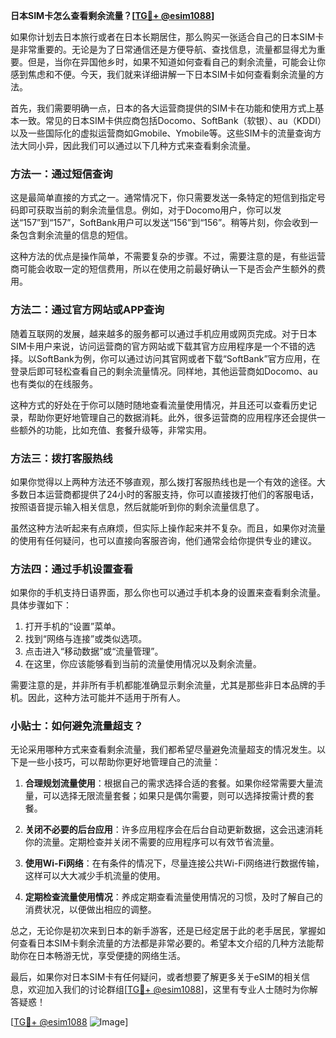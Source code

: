 **日本SIM卡怎么查看剩余流量？[[TG💪+ @esim1088](https://t.me/s/esim1088)]**

如果你计划去日本旅行或者在日本长期居住，那么购买一张适合自己的日本SIM卡是非常重要的。无论是为了日常通信还是方便导航、查找信息，流量都显得尤为重要。但是，当你在异国他乡时，如果不知道如何查看自己的剩余流量，可能会让你感到焦虑和不便。今天，我们就来详细讲解一下日本SIM卡如何查看剩余流量的方法。

首先，我们需要明确一点，日本的各大运营商提供的SIM卡在功能和使用方式上基本一致。常见的日本SIM卡供应商包括Docomo、SoftBank（软银）、au（KDDI）以及一些国际化的虚拟运营商如Gmobile、Ymobile等。这些SIM卡的流量查询方法大同小异，因此我们可以通过以下几种方式来查看剩余流量。

### 方法一：通过短信查询

这是最简单直接的方式之一。通常情况下，你只需要发送一条特定的短信到指定号码即可获取当前的剩余流量信息。例如，对于Docomo用户，你可以发送“157”到“157”，SoftBank用户可以发送“156”到“156”。稍等片刻，你会收到一条包含剩余流量的信息的短信。

这种方法的优点是操作简单，不需要复杂的步骤。不过，需要注意的是，有些运营商可能会收取一定的短信费用，所以在使用之前最好确认一下是否会产生额外的费用。

### 方法二：通过官方网站或APP查询

随着互联网的发展，越来越多的服务都可以通过手机应用或网页完成。对于日本SIM卡用户来说，访问运营商的官方网站或下载其官方应用程序是一个不错的选择。以SoftBank为例，你可以通过访问其官网或者下载“SoftBank”官方应用，在登录后即可轻松查看自己的剩余流量情况。同样地，其他运营商如Docomo、au也有类似的在线服务。

这种方式的好处在于你可以随时随地查看流量使用情况，并且还可以查看历史记录，帮助你更好地管理自己的数据消耗。此外，很多运营商的应用程序还会提供一些额外的功能，比如充值、套餐升级等，非常实用。

### 方法三：拨打客服热线

如果你觉得以上两种方法还不够直观，那么拨打客服热线也是一个有效的途径。大多数日本运营商都提供了24小时的客服支持，你可以直接拨打他们的客服电话，按照语音提示输入相关信息，然后就能听到你的剩余流量信息了。

虽然这种方法听起来有点麻烦，但实际上操作起来并不复杂。而且，如果你对流量的使用有任何疑问，也可以直接向客服咨询，他们通常会给你提供专业的建议。

### 方法四：通过手机设置查看

如果你的手机支持日语界面，那么你也可以通过手机本身的设置来查看剩余流量。具体步骤如下：

1. 打开手机的“设置”菜单。
2. 找到“网络与连接”或类似选项。
3. 点击进入“移动数据”或“流量管理”。
4. 在这里，你应该能够看到当前的流量使用情况以及剩余流量。

需要注意的是，并非所有手机都能准确显示剩余流量，尤其是那些非日本品牌的手机。因此，这种方法可能并不适用于所有人。

### 小贴士：如何避免流量超支？

无论采用哪种方式来查看剩余流量，我们都希望尽量避免流量超支的情况发生。以下是一些小技巧，可以帮助你更好地管理自己的流量：

1. **合理规划流量使用**：根据自己的需求选择合适的套餐。如果你经常需要大量流量，可以选择无限流量套餐；如果只是偶尔需要，则可以选择按需计费的套餐。
   
2. **关闭不必要的后台应用**：许多应用程序会在后台自动更新数据，这会迅速消耗你的流量。定期检查并关闭不需要的应用程序可以有效节省流量。

3. **使用Wi-Fi网络**：在有条件的情况下，尽量连接公共Wi-Fi网络进行数据传输，这样可以大大减少手机流量的使用。

4. **定期检查流量使用情况**：养成定期查看流量使用情况的习惯，及时了解自己的消费状况，以便做出相应的调整。

总之，无论你是初次来到日本的新手游客，还是已经定居于此的老手居民，掌握如何查看日本SIM卡剩余流量的方法都是非常必要的。希望本文介绍的几种方法能帮助你在日本畅游无忧，享受便捷的网络生活。

最后，如果你对日本SIM卡有任何疑问，或者想要了解更多关于eSIM的相关信息，欢迎加入我们的讨论群组[[TG💪+ @esim1088](https://t.me/s/esim1088)]，这里有专业人士随时为你解答疑惑！ 

[[TG💪+ @esim1088](https://t.me/s/esim1088) ![Image](https://i.postimg.cc/4NQfJmqS/Snipaste-2025-05-13-00-14-12.png)]